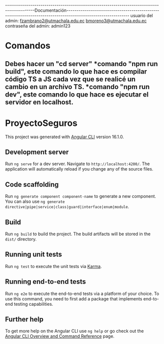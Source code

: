 ---------------------------------------------------------------------------------------------Documentación--------------------------------------------------------------------------------------------------------------
usuario del admin: fzambrano2@utmachala.edu.ec bmoreno3@utmachala.edu.ec
contraseña del admin: admin123
# Comandos
Debes hacer un "cd server"
*comando "npm run build", este comando lo que hace es compilar código TS a JS cada vez que se realicé un cambio en un archivo TS.
*comando "npm run dev", este comando lo que hace es ejecutar el servidor en localhost.
------------------------------------------------------------------------------------------------------------------------------------------------------------------------------------------------------------------------

# ProyectoSeguros

This project was generated with [Angular CLI](https://github.com/angular/angular-cli) version 16.1.0.

## Development server

Run `ng serve` for a dev server. Navigate to `http://localhost:4200/`. The application will automatically reload if you change any of the source files.

## Code scaffolding

Run `ng generate component component-name` to generate a new component. You can also use `ng generate directive|pipe|service|class|guard|interface|enum|module`.

## Build

Run `ng build` to build the project. The build artifacts will be stored in the `dist/` directory.

## Running unit tests

Run `ng test` to execute the unit tests via [Karma](https://karma-runner.github.io).

## Running end-to-end tests

Run `ng e2e` to execute the end-to-end tests via a platform of your choice. To use this command, you need to first add a package that implements end-to-end testing capabilities.

## Further help

To get more help on the Angular CLI use `ng help` or go check out the [Angular CLI Overview and Command Reference](https://angular.io/cli) page.
